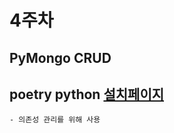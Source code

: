# 4주차

## PyMongo CRUD

## poetry python [설치페이지](https://python-poetry.org/docs/#installation)

    - 의존성 관리를 위해 사용

